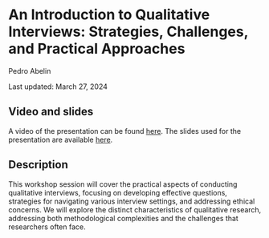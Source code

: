 # An Introduction to Qualitative Interviews: Strategies, Challenges, and Practical Approaches

Pedro Abelin

Last updated: March 27, 2024

## Video and slides

A video of the presentation can be found [here](https://umd.box.com/s/1asm5mj1kx6k70d8p0rfxzrkeyil5ahk). The slides used for the presentation are available [here](https://github.com/gsa-gvpt/gvpt-methods/blob/8b4217313b84968ba0f83c0811f095fb6df30588/sqlforsocialsciences/Working%20with%20Big%20Data%20in%20Political%20Science.pdf). 

## Description

This workshop session will cover the practical aspects of conducting qualitative interviews, focusing on developing effective questions, strategies for navigating various interview settings, and addressing ethical concerns. We will explore the distinct characteristics of qualitative research, addressing both methodological complexities and the challenges that researchers often face.
